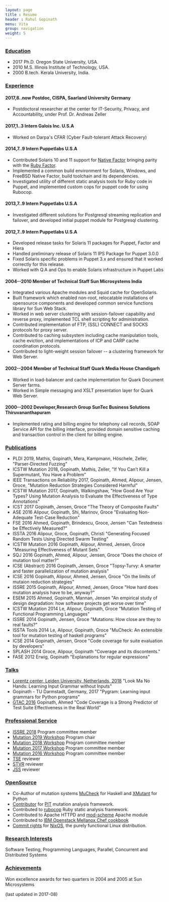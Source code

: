 ```yaml
---
layout: page
title : Resume
header : Rahul Gopinath
menu: Vita
group: navigation
weight: 5
---
```

<!--
You can find my resume in pdf format [here](/resources/resume.pdf).

* [Education](#education)
* [Experience](#experience)
* [Publications](#publications)
* [OpenSource](#opensource)
* [Research Interests](#research-interests)
* [Achievements](#achievements)
-->

### [Education]()

* 2017 Ph.D. Oregon State University, USA.
* 2010 M.S. Illinois Institute of Technology, USA.
* 2000 B.tech. Kerala University, India.

### [Experience]()

#### 2017,8..now Postdoc, CISPA, Saarland University Germany
* Postdoctoral researcher at the center for IT-Security, Privacy, and Accountability, under Prof. Dr. Andreas Zeller

#### 2017,1..3 Intern Galois Inc. U.S.A

* Worked on Darpa's CFAR (Cyber Fault-tolerant Attack Recovery)

#### 2014,7..9 Intern Puppetlabs U.S.A

* Contributed Solaris 10 and 11 support for [Native Factor](https://docs.puppetlabs.com/puppet/latest/reference/experiments_cfacter.html) bringing parity with the [Ruby Factor](https://puppetlabs.com/facter).
* Implemented a common build environment for Solaris, Windows, and FreeBSD Native Factor, build toolchain and its dependencies.
* Investigated utility of different static analysis tools for Ruby code in Puppet, and implemented custom cops for puppet code for using Rubocop.

#### 2013,7..9 Intern Puppetlabs U.S.A

* Investigated different solutions for Postgresql streaming replication and failover, and developed initial puppet module for Postgresql clustering.

#### 2012,7..9 Intern Puppetlabs U.S.A

* Developed release tasks for Solaris 11 packages for Puppet, Factor and Hiera
* Handled preliminary release of Solaris 11 IPS Package for Puppet 3.0.0
* Fixed Solaris specific problems in Puppet 3.x and ensured that it worked correctly for this release.
* Worked with Q.A and Ops to enable Solaris infrastructure in Puppet Labs

#### 2004--2010 Member of Technical Staff Sun Microsystems India

* Integrated various Apache modules and Squid cache for OpenSolaris. 
* Built framework which enabled non-root, relocatable installations of opensource components
        and developed common service functions library for Sun Web Stack. 
* Worked in web server clustering with session-failover capability and reverse proxy, implemented TCL shell scripting for administration.
* Contributed implementation of FTP, (SSL) CONNECT and SOCKS protocols for proxy server.
* Contributed to caching subsystem including cache manipulation tools, cache eviction, and 
        implementations of ICP and CARP cache coordination protocols.
* Contributed to light-weight session failover -- a clustering framework for Web Server.

#### 2002--2004 Member of Technical Staff Quark Media House Chandigarh

* Worked in load-balancer and cache implementation for Quark Document Server farms.
* Worked in Simple messaging and XSLT presentation layer for Quark Web Server.

#### 2000--2002 Developer,Research Group SunTec Business Solutions Thiruvananthapuram

* Implemented rating and billing engine for telephony call records, SOAP Service API for the billing interface, provided domain sensitive caching and transaction control in the client for billing engine. 

### [Publications]()

* PLDI 2019, Mathis, Gopinath, Mera, Kampmann, Höschele, Zeller, "Parser-Directed Fuzzing"
* ICSTW Mutation 2018, Gopinath, Mathis, Zeller, "If You Can’t Kill a Supermutant, You Have a Problem"
* IEEE Transactions on Reliability 2017, Gopinath, Ahmed, Alipour, Jensen, Groce, "Mutation Reduction Strategies Considered Harmful"
* ICSTW Mutation 2017, Gopinath, Walkingshaw, "How Good Are Your Types? Using Mutation Analysis to Evaluate the Effectiveness of Type Annotations"
* ICST 2017 Gopinath, Jensen, Groce "The Theory of Composite Faults"
* ASE 2016 Alipour, Gopinath, Shi, Marinov, Groce "Evaluating Non-Adequate Test-Case Reduction"
* FSE 2016 Ahmed, Gopinath, Brindescu, Groce, Jensen "Can Testedness be Effectively Measured?"
* ISSTA 2016 Alipour, Groce, Gopinath, Christi "Generating Focused Random Tests Using Directed Swarm Testing"
* ICSTW Mutation 2016 Gopinath, Alipour, Ahmed, Jensen, Groce "Measuring Effectiveness of Mutant Sets"
* SQJ 2016 Gopinath, Ahmed, Alipour, Jensen, Groce "Does the choice of mutation tool matter?"
* ICSE (Abstract) 2016 Gopinath, Jensen, Groce "Topsy-Turvy: A smarter and faster parallelization of mutation analysis"
* ICSE 2016 Gopinath, Alipour, Ahmed, Jensen, Groce "On the limits of mutaion reduction strategies"
* ISSRE 2015 Gopinath, Alipour, Ahmed, Jensen, Groce "How hard does mutation analysis have to be, anyway?"
* ESEM 2015 Ahmed, Gopinath, Mannan, Jensen "An empirical study of design degradation: how software projects get worse over time"
* ICSTW Mutation 2014 Le, Alipour, Gopinath, Groce "Mutation Testing of Functional Programming Languages"
* ISSRE 2014 Gopinath, Jensen, Groce "Mutations: How close are they to real faults?"
* ISSTA Tools 2014 Le, Alipour, Gopinath, Groce "MuCheck: An extensible tool for mutation testing of haskell programs"
* ICSE 2014 Gopinath, Jensen, Groce "Code coverage for suite evaluation by developers"
* SPLASH 2014 Groce, Alipour, Gopinath "Coverage and its discontents."
* FASE 2012 Erwig, Gopinath "Explanations for regular expressions"


### [Talks]()

* [Lorentz center, Leiden University, Netherlands, 2018](https://www.lorentzcenter.nl/lc/web/2018/968/participants.php3?wsid=968&venue=Oort) "Look Ma No Hands: Learning Input Grammar without Inputs"
* Gopinath - TU Darmstadt, Germany, 2017 "Pygram: Learning input grammars for Python programs"
* [GTAC 2016](https://developers.google.com/google-test-automation-conference/2016/) Gopinath, Ahmed "Code Coverage is a Strong Predictor of Test Suite Effectiveness in the Real World"


### [Professional Service]()
* [ISSRE 2018](http://2018.issre.net/research-pc) Program committee member
* [Mutation 2019 Workshop]() Program chair
* [Mutation 2018 Workshop](https://mutation-workshop.github.io/#organisation) Program committee member
* [Mutation 2017 Workshop](https://sites.google.com/site/mutation2017/) Program committee member
* [Mutation 2016 Workshop](https://sites.google.com/site/mutation2016/mutation-2016) Program committee member
* [TSE](https://www.computer.org/web/tse) reviewer
* [STVR](https://onlinelibrary.wiley.com/journal/10991689) reviewer
* [JSS](https://www.journals.elsevier.com/journal-of-systems-and-software/) reviewer

### [OpenSource]()

* Co-Author of mutation systems [MuCheck](https://github.com/vrthra/mucheck) for Haskell and [XMutant](https://github.com/vrthra/xmutant.py) for Python
* [Contributor](https://github.com/hcoles/pitest/blob/master/pom.xml) for [PIT](http://pitest.org/) mutation analysis framework.
* Contributed to [rubocop](https://github.com/bbatsov/rubocop) Ruby static analysis framework.
* Contributed to Apache HTTPD and [mod-scheme](https://github.com/vrthra/mod-scheme) Apache module
* Contributed to [IBM Openstack Mellanox Chef cookbook](https://github.com/osuosl-cookbooks/cookbook-openstack-mellanox)
* [Commit rights](https://github.com/orgs/NixOS/teams/nixpkgs-committers) for [NixOS](https://nixos.org/), the purely functional Linux distribution.

### [Research Interests]()

Software Testing, Programming Languages, Parallel, Concurrent and Distributed Systems

### [Achievements]()

Won excellence awards for two quarters in 2004 and 2005 at Sun Microsystems


(last updated in 2017-08)
